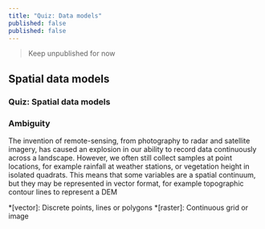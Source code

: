 ```yaml
---
title: "Quiz: Data models"
published: false
published: false
---
```


> Keep unpublished for now

## Spatial data models
### Quiz: Spatial data models

### Ambiguity

The invention of remote-sensing, from photography to radar and satellite imagery, has caused an explosion in our ability to record data continuously across a landscape.  However, we often still collect samples at point locations, for example rainfall at weather stations, or vegetation height in isolated quadrats.  This means that some variables are a spatial continuum, but they may be represented in vector format, for example topographic contour lines to represent a DEM


*[vector]: Discrete points, lines or polygons
*[raster]: Continuous grid or image